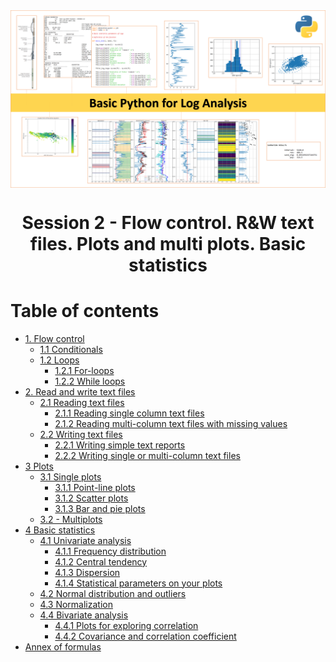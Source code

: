 <div class="cell markdown">

<img src="NB_images\portada.png" style="width:1000px" align="center">

<h1><center>Session 2 - Flow control. R&W text files. Plots and multi plots. Basic statistics</center></h1>

<a  id="toc"></a>

<h1>Table of contents</h1>

  - [1. Flow control](#flow)
      - [1.1 Conditionals](#if)
      - [1.2 Loops](#loops)
          - [1.2.1 For-loops](#f_loops)
          - [1.2.2 While loops](#w_loops)
  - [2. Read and write text files](#rwt)
      - [2.1 Reading text files](#rtext)
          - [2.1.1 Reading single column text files](#rsingle)
          - [2.1.2 Reading multi-column text files with missing
            values](#rmulti)
      - [2.2 Writing text files](#wtext)
          - [2.2.1 Writing simple text reports](#wreport)
          - [2.2.2 Writing single or multi-column text files](#wcolumn)
  - [3 Plots](#plots)
      - [3.1 Single plots](#splots)
          - [3.1.1 Point-line plots](#line)
          - [3.1.2 Scatter plots](#scat)
          - [3.1.3 Bar and pie plots](#bar)
      - [3.2 - Multiplots](#mplot)
  - [4 Basic statistics](#stat)
      - [4.1 Univariate analysis](#uni)
          - [4.1.1 Frequency distribution](#freq)
          - [4.1.2 Central tendency](#central)
          - [4.1.3 Dispersion](#disp)
          - [4.1.4 Statistical parameters on your plots](#par)
      - [4.2 Normal distribution and outliers](#normal)
      - [4.3 Normalization](#zscore)
      - [4.4 Bivariate analysis](#bi)
          - [4.4.1 Plots for exploring correlation](#explo)
          - [4.4.2 Covariance and correlation coefficient](#cc)
  - [Annex of formulas](#annex)

</div>
